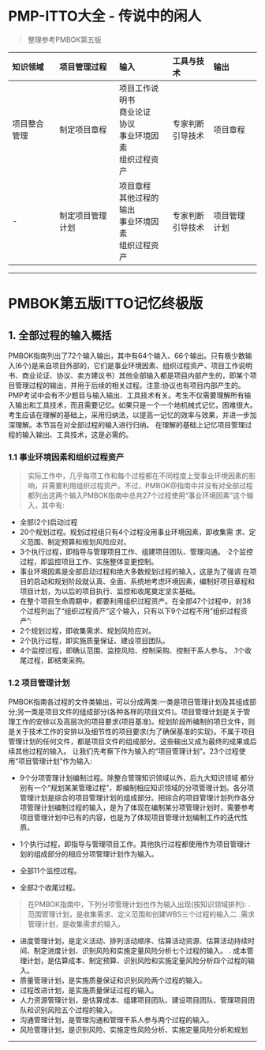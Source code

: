 
# PMP-ITTO大全 - 传说中的闲人
> 整理参考PMBOK第五版


知识领域 | 项目管理过程 | 输入 | 工具与技术 | 输出
:---------- | :---------- | :--------------- | :--------------- | :---------------
项目整合管理 | 制定项目章程 | 项目工作说明书<br>商业论证<br>协议<br>事业环境因素<br>组织过程资产 | 专家判断<br>引导技术 | 项目章程
- | 制定项目管理计划 | 项目章程<br>其他过程的输出<br>事业环境因素<br>组织过程资产 | 专家判断<br>引导技术 | 项目管理计划


























***
# PMBOK第五版ITTO记忆终极版

## 1. 全部过程的输入概括

PMBOK指南列出了72个输入输出，其中有64个输入、66个输出。只有极少数输入(6个)是来自项目外部的，它们是事业环境因素、组织过程资产、项目工作说明书、商业论证、协议、卖方建议书〕其他全部输入都是项目内部产生的，即某个项目管理过程的输出，并用于后续的相关过程。注意:协议也有项目内部产生的。
PMP考试中会有不少题目与输入输出、工具技术有关。考生不仅需要理解所有输入输出和工具技术，而且需要记忆。如果只是一个一个地机械式记忆，困难很大。考生应该在理解的基础上，采用归纳法，以提高一记忆的效率与效果，并进一步加深理解。本节旨在对全部过程的输入进行归纳。
在理解的基础上记忆项目管理过程的输入输出、工具技术，这是必需的。

### 1.1 事业环境因素和组织过程资产
  
> 实际工作中，几乎每项工作和每个过程都在不同程度上受事业环境因素的影响，并需要利用组织过程资产。不过，PMBOK@指南中并没有对全部过程都列出这两个输入PMBOK指南中总共27个过程使用“事业环境因素”这个输入，其中有:

 * 全部(2个)启动过程
 * 20个规划过程。规划过程组只有4个过程没用事业环境因素，即收集需 求、定义范围、制定预算和规划风险应对。
 * 3个执行过程，即指导与管理项目工作、组建项目团队、管理沟通。 ·2个监控过程，即监控项目工作、实施整体变更控制。
 * 事业环境因素是全部启动过程和绝大多数规划过程的输入，这是为了强调 在项目的启动和规划阶段就认真、全面、系统地考虑环境因素，编制好项目章程和项目计划，为以后的项目执行、监控和收尾奠定坚实基础。
 * 在整个项目生命周期中，都要利用组织过程资产。在全部47个过程中，对38个过程列出了“组织过程资产”这个输入，只有以下9个过程不用“组织过程资产”:
 * 2个规划过程，即收集需求、规划风险应对。
 * 2个执行过程，即实施质量保证、建设项目团队。
 * 4个监控过程，即确认范围、监控风险、控制采购、控制干系人参与。 .1个收尾过程，即结束采购。
    
### 1.2 项目管理计划

PMBOK指南各过程的文件类输出，可以分成两类:一类是项目管理计划及其组成部分;另一类是项目文件的组成部分(各种各样的项目文件)。项目管理计划是关于管理工作的安排以及高层次的项目要求(项目基准)。规划阶段所编制的项日文件，则是关于技术工作的安排以及细节性的项目要求(为了确保基准的实现)。不属于项目管理计划的任何文件，都是项目文件的组成部分。这些输出又成为最终的成果或后续其他过程的输入。
让我们先考察下作为输入的“项目管理计划”。23个过程使用“项目管理计划”作为输入:
* 9个分项管理计划编制过程。除整合管理知识领域以外，后九大知识领域
都分别有一个“规划某某管理过程”，即编制相应知识领域的分项管理计划。各分项管理计划是综合的项目管理计划的组成部分。把综合的项目管理计划列作各分项管理计划编制过程的输入，是为了体现在编制某分项管理计划时，需要参考项目管理计划中已有的内容，也是为了体现项目管理计划编制工作的迭代性质。

* 1个执行过程，即指导与管理项目工作。其他执行过程都使用作为项目管理计划的组成部分的相应分项管理计划作为输入。
* 全部11个监控过程。
* 全部2个收尾过程。

> 在PMBOK指南中，下列分项管理计划也作为输入出现(按知识领域排列): .范围管理计划，是收集需求、定义范围和创建WBS三个过程的输入二 .需求管理计划，是收集需求的输入。

 * 进度管理计划，是定义活动、排列活动顺序、估算活动资源、估算活动持续时间、制定进度计划、识别风险和实施定量风险分析七个过程的输入。 . 成本管理计划，是估算成本、制定预算、识别风险和实施定量风险分析四个过程的输入。
 * 质量管理计划，是实施质量保证和识别风险两个过程的输入。
 * 过程改进计划，是实施质量保证过程的输入。
 * 人力资源管理计划，是估算成本、组建项目团队、建设项目团队、管理项目团队和识别风险五个过程的输入。
 * 沟通管理计划，是管理沟通和管理干系人参与两个过程的输入。
 * 风险管理计划，是识别风险、实施定性风险分析、实施定量风险分析和规划

***
